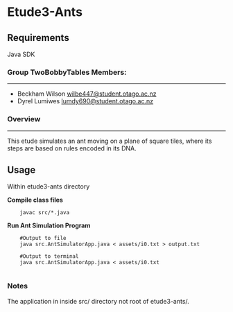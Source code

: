 # Etude3-Ants


## Requirements
Java SDK 

### Group TwoBobbyTables Members:
---
* Beckham Wilson wilbe447@student.otago.ac.nz
* Dyrel Lumiwes lumdy690@student.otago.ac.nz

### Overview
---
This etude simulates an ant moving on a plane of square tiles, where its steps are based on rules encoded in its DNA.





## Usage
Within etude3-ants directory 

**Compile class files**
```
    javac src/*.java

```

**Run Ant Simulation Program**
```
    #Output to file
    java src.AntSimulatorApp.java < assets/i0.txt > output.txt

    #Output to terminal
    java src.AntSimulatorApp.java < assets/i0.txt 


```

### Notes
The application in inside src/ directory not root of etude3-ants/.